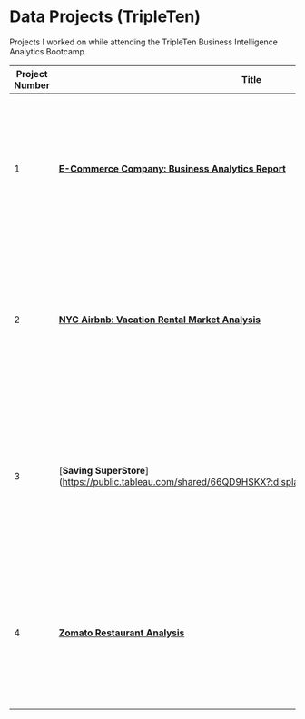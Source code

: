 # Data Projects (TripleTen)

Projects I worked on while attending the TripleTen Business Intelligence Analytics Bootcamp.

| Project Number | Title                                     | Description |
|----------------|-------------------------------------------|-------------|
| 1              | [**E-Commerce Company: Business Analytics Report**](https://docs.google.com/spreadsheets/d/1lE1K2yQpIwuoWohNXmuhvYFMVh4Xi40PsMSy7Nvtbr4/edit?usp=sharing) | Project Task: Analyze the raw transactions of an e-commerce company to see how well the website is converting product page views into purchases. |
| 2              | [**NYC Airbnb: Vacation Rental Market Analysis**](https://docs.google.com/spreadsheets/d/1de9eHg7NifEJG1XrZAG8-8nYjZC9nFTwYwmH7as0keo/edit?usp=sharing)  | Project Task: Analyze the vacation rental market in the Manhattan borough of New York City to identify multiple investment opportunities. |
| 3              | [**Saving SuperStore**] (https://public.tableau.com/shared/66QD9HSKX?:display_count=n&:origin=viz_share_link)                         | Project Task: Review the superstore’s operations and gather insights to increase its profitability and avoid bankruptcy. Justify arguments with data visualizations. |
| 4              | [**Zomato Restaurant Analysis**](https://docs.google.com/document/d/1-PMKB9YwWz1RtBFkBD3a56v6FZX7SDcXxV9qo5ExuG4/edit?usp=sharing)              | Project Task: Analyze the company's data to find out how Zomato can optimize its restaurant partnerships to increase customer satisfaction and revenue. |
